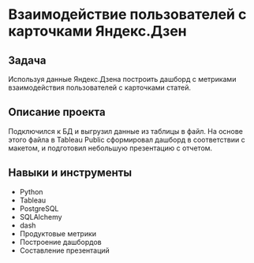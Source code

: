 # Взаимодействие пользователей с карточками Яндекс.Дзен

## Задача
Используя данные Яндекс.Дзена построить дашборд с метриками взаимодействия пользователей с карточками статей.


## Описание проекта
Подключился к БД и выгрузил данные из таблицы в файл. На основе этого файла в Tableau Public сформировал дашборд в соответствии с макетом, и подготовил небольшую презентацию с отчетом. 


## Навыки и инструменты
- Python
- Tableau
- PostgreSQL
- SQLAlchemy
- dash
- Продуктовые метрики
- Построение дашбордов
- Составление презентаций
